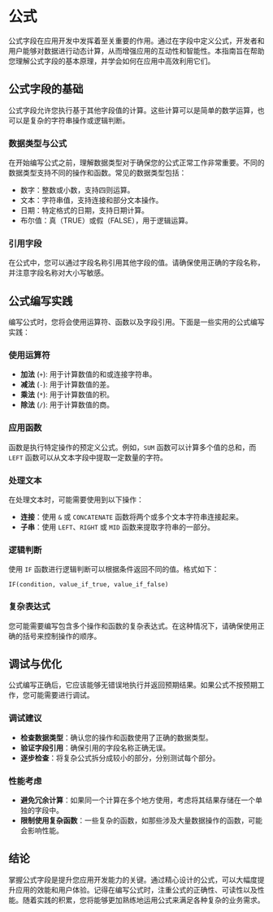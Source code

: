 # 公式

公式字段在应用开发中发挥着至关重要的作用。通过在字段中定义公式，开发者和用户能够对数据进行动态计算，从而增强应用的互动性和智能性。本指南旨在帮助您理解公式字段的基本原理，并学会如何在应用中高效利用它们。

## 公式字段的基础

公式字段允许您执行基于其他字段值的计算。这些计算可以是简单的数学运算，也可以是复杂的字符串操作或逻辑判断。

### 数据类型与公式

在开始编写公式之前，理解数据类型对于确保您的公式正常工作非常重要。不同的数据类型支持不同的操作和函数。常见的数据类型包括：

- 数字：整数或小数，支持四则运算。
- 文本：字符串值，支持连接和部分文本操作。
- 日期：特定格式的日期，支持日期计算。
- 布尔值：真（TRUE）或假（FALSE），用于逻辑运算。

### 引用字段

在公式中，您可以通过字段名称引用其他字段的值。请确保使用正确的字段名称，并注意字段名称对大小写敏感。

## 公式编写实践

编写公式时，您将会使用运算符、函数以及字段引用。下面是一些实用的公式编写实践：

### 使用运算符

- **加法** (`+`): 用于计算数值的和或连接字符串。
- **减法** (`-`): 用于计算数值的差。
- **乘法** (`*`): 用于计算数值的积。
- **除法** (`/`): 用于计算数值的商。

### 应用函数

函数是执行特定操作的预定义公式。例如，`SUM` 函数可以计算多个值的总和，而 `LEFT` 函数可以从文本字段中提取一定数量的字符。

### 处理文本

在处理文本时，可能需要使用到以下操作：

- **连接**：使用 `&` 或 `CONCATENATE` 函数将两个或多个文本字符串连接起来。
- **子串**：使用 `LEFT`、`RIGHT` 或 `MID` 函数来提取字符串的一部分。

### 逻辑判断

使用 `IF` 函数进行逻辑判断可以根据条件返回不同的值。格式如下：

```plaintext
IF(condition, value_if_true, value_if_false)
```

### 复杂表达式

您可能需要编写包含多个操作和函数的复杂表达式。在这种情况下，请确保使用正确的括号来控制操作的顺序。

## 调试与优化

公式编写正确后，它应该能够无错误地执行并返回预期结果。如果公式不按预期工作，您可能需要进行调试。

### 调试建议

- **检查数据类型**：确认您的操作和函数使用了正确的数据类型。
- **验证字段引用**：确保引用的字段名称正确无误。
- **逐步检查**：将复杂公式拆分成较小的部分，分别测试每个部分。

### 性能考虑

- **避免冗余计算**：如果同一个计算在多个地方使用，考虑将其结果存储在一个单独的字段中。
- **限制使用复杂函数**：一些复杂的函数，如那些涉及大量数据操作的函数，可能会影响性能。

## 结论

掌握公式字段是提升您应用开发能力的关键。通过精心设计的公式，可以大幅度提升应用的效能和用户体验。记得在编写公式时，注重公式的正确性、可读性以及性能。随着实践的积累，您将能够更加熟练地运用公式来满足各种复杂的业务需求。
